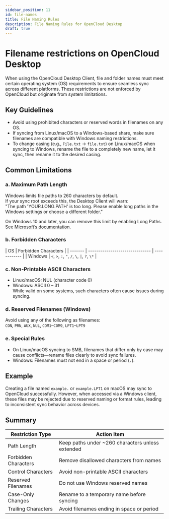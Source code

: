 ```yaml
---
sidebar_position: 11
id: file-names
title: File Naming Rules
description: File Naming Rules for OpenCloud Desktop
draft: true
---
```


# Filename restrictions on OpenCloud Desktop

When using the OpenCloud Desktop Client, file and folder names must meet certain operating system (OS) requirements to ensure seamless sync across different platforms. These restrictions are not enforced by OpenCloud but originate from system limitations.

## Key Guidelines

- Avoid using prohibited characters or reserved words in filenames on any OS.
- If syncing from Linux/macOS to a Windows-based share, make sure filenames are compatible with Windows naming restrictions.
- To change casing (e.g., `File.txt` → `file.txt`) on Linux/macOS when syncing to Windows, rename the file to a completely new name, let it sync, then rename it to the desired casing.

## Common Limitations

### a. Maximum Path Length

Windows limits file paths to 260 characters by default.  
If your sync root exceeds this, the Desktop Client will warn:  
"The path 'YOUR.LONG.PATH' is too long. Please enable long paths in the Windows settings or choose a different folder."

On Windows 10 and later, you can remove this limit by enabling Long Paths. See [Microsoft’s documentation](https://learn.microsoft.com/en-us/windows/win32/fileio/maximum-file-path-limitation?tabs=registry#enable-long-paths-in-windows-10-version-1607-and-later).

### b. Forbidden Characters

| OS      | Forbidden Characters            |
| ------- | ------------------------------- | ------------ |
| Windows | `<`, `>`, `:`, `"`, `/`, `\`, ` | `, `?`, `\*` |

### c. Non-Printable ASCII Characters

- Linux/macOS: NUL (character code 0)
- Windows: ASCII 0 – 31  
  While valid on some systems, such characters often cause issues during syncing.

### d. Reserved Filenames (Windows)

Avoid using any of the following as filenames:  
`CON`, `PRN`, `AUX`, `NUL`, `COM1`–`COM9`, `LPT1`–`LPT9`

### e. Special Rules

- On Linux/macOS syncing to SMB, filenames that differ only by case may cause conflicts—rename files clearly to avoid sync failures.
- Windows: Filenames must not end in a space or period (`.`).

## Example

Creating a file named `example.` or `example.LPT1` on macOS may sync to OpenCloud successfully. However, when accessed via a Windows client, these files may be rejected due to reserved naming or format rules, leading to inconsistent sync behavior across devices.

## Summary

| Restriction Type     | Action Item                                      |
| -------------------- | ------------------------------------------------ |
| Path Length          | Keep paths under ~260 characters unless extended |
| Forbidden Characters | Remove disallowed characters from names          |
| Control Characters   | Avoid non-printable ASCII characters             |
| Reserved Filenames   | Do not use Windows reserved names                |
| Case-Only Changes    | Rename to a temporary name before syncing        |
| Trailing Characters  | Avoid filenames ending in space or period        |
